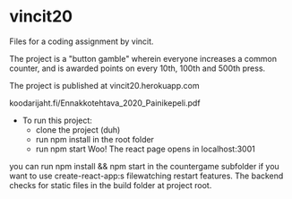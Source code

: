 # vincit20
Files for a coding assignment by vincit.

The project is a "button gamble" wherein everyone increases a common counter, and is awarded points on every 10th, 100th and 500th press.

The project is published at vincit20.herokuapp.com

koodarijaht.fi/Ennakkotehtava_2020_Painikepeli.pdf

* To run this project:
    * clone the project (duh)
    * run npm install in the root folder
    * run npm start
Woo! The react page opens in localhost:3001

you can run npm install && npm start in the countergame subfolder if you want to use create-react-app:s filewatching restart features. The backend checks for static files in the build folder at project root.
